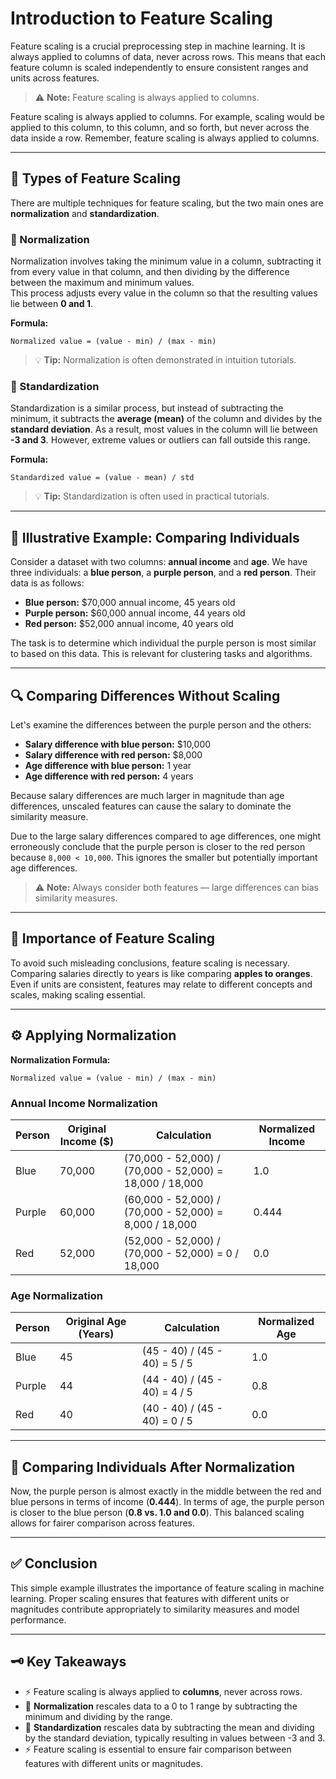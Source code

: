 # Introduction to Feature Scaling

Feature scaling is a crucial preprocessing step in machine learning. It is always applied to columns of data, never across rows. This means that each feature column is scaled independently to ensure consistent ranges and units across features.

> ⚠️ **Note:** Feature scaling is always applied to columns.  

Feature scaling is always applied to columns. For example, scaling would be applied to this column, to this column, and so forth, but never across the data inside a row. Remember, feature scaling is always applied to columns.

---

## 🔧 Types of Feature Scaling

There are multiple techniques for feature scaling, but the two main ones are **normalization** and **standardization**.

### 🌟 Normalization

Normalization involves taking the minimum value in a column, subtracting it from every value in that column, and then dividing by the difference between the maximum and minimum values.  
This process adjusts every value in the column so that the resulting values lie between **0 and 1**.

**Formula:**
```text
Normalized value = (value - min) / (max - min)
````

> 💡 **Tip:** Normalization is often demonstrated in intuition tutorials.

### 🌟 Standardization

Standardization is a similar process, but instead of subtracting the minimum, it subtracts the **average (mean)** of the column and divides by the **standard deviation**.
As a result, most values in the column will lie between **-3 and 3**. However, extreme values or outliers can fall outside this range.

**Formula:**

```text
Standardized value = (value - mean) / std
```

> 💡 **Tip:** Standardization is often used in practical tutorials.

---

## 👥 Illustrative Example: Comparing Individuals

Consider a dataset with two columns: **annual income** and **age**. We have three individuals: a **blue person**, a **purple person**, and a **red person**. Their data is as follows:

* **Blue person:** $70,000 annual income, 45 years old
* **Purple person:** $60,000 annual income, 44 years old
* **Red person:** $52,000 annual income, 40 years old

The task is to determine which individual the purple person is most similar to based on this data. This is relevant for clustering tasks and algorithms.

---

## 🔍 Comparing Differences Without Scaling

Let's examine the differences between the purple person and the others:

* **Salary difference with blue person:** $10,000
* **Salary difference with red person:** $8,000
* **Age difference with blue person:** 1 year
* **Age difference with red person:** 4 years

Because salary differences are much larger in magnitude than age differences, unscaled features can cause the salary to dominate the similarity measure.

Due to the large salary differences compared to age differences, one might erroneously conclude that the purple person is closer to the red person because
`8,000 < 10,000`. This ignores the smaller but potentially important age differences.

> ⚠️ **Note:** Always consider both features — large differences can bias similarity measures.

---

## 🚨 Importance of Feature Scaling

To avoid such misleading conclusions, feature scaling is necessary. Comparing salaries directly to years is like comparing **apples to oranges**. Even if units are consistent, features may relate to different concepts and scales, making scaling essential.

---

## ⚙️ Applying Normalization

**Normalization Formula:**  
```text
Normalized value = (value - min) / (max - min)
````

### Annual Income Normalization

| Person | Original Income ($) | Calculation                                             | Normalized Income |
| ------ | ------------------- | ------------------------------------------------------- | ----------------- |
| Blue   | 70,000              | (70,000 - 52,000) / (70,000 - 52,000) = 18,000 / 18,000 | 1.0               |
| Purple | 60,000              | (60,000 - 52,000) / (70,000 - 52,000) = 8,000 / 18,000  | 0.444             |
| Red    | 52,000              | (52,000 - 52,000) / (70,000 - 52,000) = 0 / 18,000      | 0.0               |

### Age Normalization

| Person | Original Age (Years) | Calculation                   | Normalized Age |
| ------ | -------------------- | ----------------------------- | -------------- |
| Blue   | 45                   | (45 - 40) / (45 - 40) = 5 / 5 | 1.0            |
| Purple | 44                   | (44 - 40) / (45 - 40) = 4 / 5 | 0.8            |
| Red    | 40                   | (40 - 40) / (45 - 40) = 0 / 5 | 0.0            |

---

## 🎯 Comparing Individuals After Normalization

Now, the purple person is almost exactly in the middle between the red and blue persons in terms of income (**0.444**).
In terms of age, the purple person is closer to the blue person (**0.8 vs. 1.0 and 0.0**).
This balanced scaling allows for fairer comparison across features.

---

## ✅ Conclusion

This simple example illustrates the importance of feature scaling in machine learning. Proper scaling ensures that features with different units or magnitudes contribute appropriately to similarity measures and model performance.

---

## 🗝️ Key Takeaways

* ⚡ Feature scaling is always applied to **columns**, never across rows.
* 🔹 **Normalization** rescales data to a 0 to 1 range by subtracting the minimum and dividing by the range.
* 🔹 **Standardization** rescales data by subtracting the mean and dividing by the standard deviation, typically resulting in values between -3 and 3.
* ⚡ Feature scaling is essential to ensure fair comparison between features with different units or magnitudes.
